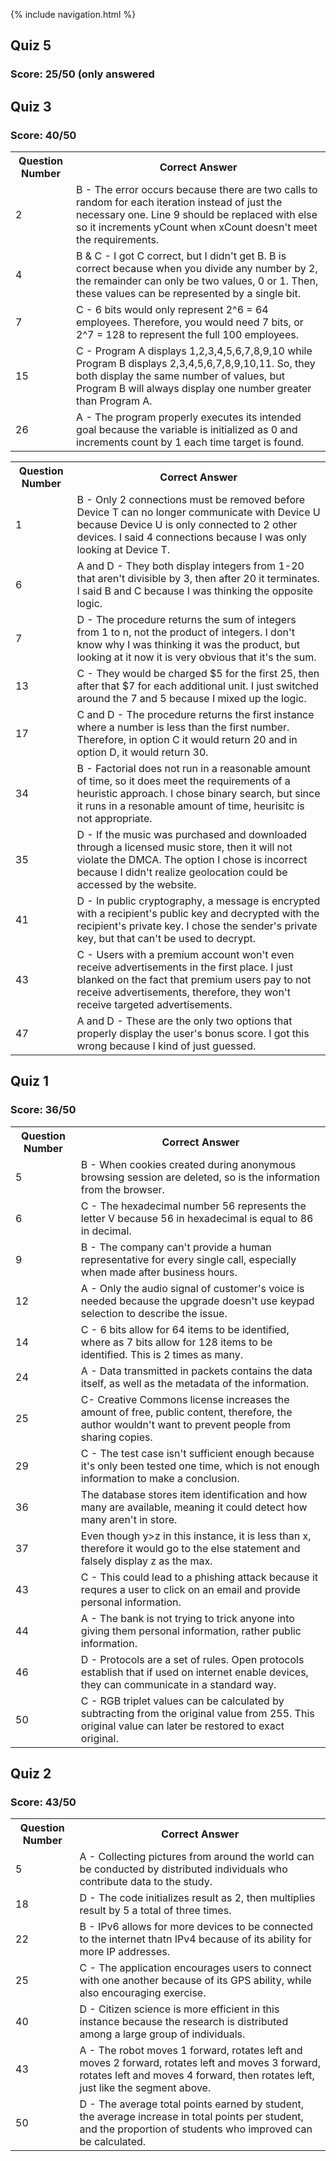 {% include navigation.html %}
## Quiz 5
### Score: 25/50 (only answered 
<table id="readmeinformation">
<tr>
<th>Question Number</th>
<th>Correct Answer</th>
</tr>

<tr>
<td>2</td>
<td>
B - The error occurs because there are two calls to random for each iteration instead of just the necessary one. Line 9 should be replaced with else so it increments yCount when xCount doesn't meet the requirements.
</td>
</tr>
  
<tr>
<td>4</td>
<td>
B & C - I got C correct, but I didn't get B. B is correct because when you divide any number by 2, the remainder can only be two values, 0 or 1. Then, these values can be represented by a single bit.
</td>
</tr>  

<tr>
<td>7</td>
<td>
C - 6 bits would only represent 2^6 = 64 employees. Therefore, you would need 7 bits, or 2^7 = 128 to represent the full 100 employees.
</td>
</tr>    
  
<tr>
<td>15</td>
<td>
C - Program A displays 1,2,3,4,5,6,7,8,9,10 while Program B displays 2,3,4,5,6,7,8,9,10,11. So, they both display the same number of values, but Program B will always display one number greater than Program A.
</td>
</tr> 
  
<tr>
<td>26</td>
<td>
A - The program properly executes its intended goal because the variable is initialized as 0 and increments count by 1 each time target is found.
</td>
</tr>    
  
## Quiz 3
### Score: 40/50
<table id="readmeinformation">
<tr>
<th>Question Number</th>
<th>Correct Answer</th>
</tr>

<tr>
<td>1</td>
<td>
B - Only 2 connections must be removed before Device T can no longer communicate with Device U because Device U is only connected to 2 other devices. I said 4 connections because I was only looking at Device T.
</td>
</tr>

<tr>
<td>6</td>
<td>
A and D - They both display integers from 1-20 that aren't divisible by 3, then after 20 it terminates. I said B and C because I was thinking the opposite logic.
</td>
</tr>

<tr>
<td>7</td>
<td>
D - The procedure returns the sum of integers from 1 to n, not the product of integers. I don't know why I was thinking it was the product, but looking at it now it is very obvious that it's the sum.
</td>
</tr>

<tr>
<td>13</td>
<td>
C - They would be charged $5 for the first 25, then after that $7 for each additional unit. I just switched around the 7 and 5 because I mixed up the logic.
</td>
</tr>

<tr>
<td>17</td>
<td>
C and D - The procedure returns the first instance where a number is less than the first number. Therefore, in option C it would return 20 and in option D, it would return 30. 
</td>
</tr>

<tr>
<td>34</td>
<td>
B - Factorial does not run in a reasonable amount of time, so it does meet the requirements of a heuristic approach. I chose binary search, but since it runs in a resonable amount of time, heurisitc is not appropriate.
</td>
</tr>

<tr>
<td>35</td>
<td>
D - If the music was purchased and downloaded through a licensed music store, then it will not violate the DMCA. The option I chose is incorrect because I didn't realize geolocation could be accessed by the website.
</td>
</tr>

<tr>
<td>41</td>
<td>
D - In public cryptography, a message is encrypted with a recipient's public key and decrypted with the recipient's private key. I chose the sender's private key, but that can't be used to decrypt.
</td>
</tr>

<tr>
<td>43</td>
<td>
C - Users with a premium account won't even receive advertisements in the first place. I just blanked on the fact that premium users pay to not receive advertisements, therefore, they won't receive targeted advertisements.
</td>
</tr>

<tr>
<td>47</td>
<td>
A and D - These are the only two options that properly display the user's bonus score. I got this wrong because I kind of just guessed.
</td>
</tr>
</table>

## Quiz 1
### Score: 36/50
<table id="readmeinformation">


<tr>
<th>Question Number</th>
<th>Correct Answer</th>
</tr>

<tr>
<td>5</td>
<td>
B - When cookies created during anonymous browsing session are deleted, so is the information from the browser.
</td>
</tr>

<tr>
<td>6</td>
<td>
C - The hexadecimal number 56 represents the letter V because 56 in hexadecimal is equal to 86 in decimal.
</td>
</tr>

<tr>
<td>9</td>
<td>
B - The company can't provide a human representative for every single call, especially when made after business hours.
</td>
</tr>

<tr>
<td>12</td>
<td>
A - Only the audio signal of customer's voice is needed because the upgrade doesn't use keypad selection to describe the issue.
</td>
</tr>

<tr>
<td>14</td>
<td>
C - 6 bits allow for 64 items to be identified, where as 7 bits allow for 128 items to be identified. This is 2 times as many.
</td>
</tr>

<tr>
<td>24</td>
<td>
A - Data transmitted in packets contains the data itself, as well as the metadata of the information.
</td>
</tr>

<tr>
<td>25</td>
<td>
C- Creative Commons license increases the amount of free, public content, therefore, the author wouldn't want to prevent people from sharing copies.
</td>
</tr>

<tr>
<td>29</td>
<td>
C - The test case isn't sufficient enough because it's only been tested one time, which is not enough information to make a conclusion.
</td>
</tr>

<tr>
<td>36</td>
<td>
The database stores item identification and how many are available, meaning it could detect how many aren't in store.
</td>
</tr>

<tr>
<td>37</td>
<td>
Even though y>z in this instance, it is less than x, therefore it would go to the else statement and falsely display z as the max.
</td>
</tr>

<tr>
<td>43</td>
<td>
C - This could lead to a phishing attack because it requres a user to click on an email and provide personal information.
</td>
</tr>

<tr>
<td>44</td>
<td>
A - The bank is not trying to trick anyone into giving them personal information, rather public information.</td>
</tr>

<tr>
<td>46</td>
<td>
D - Protocols are a set of rules. Open protocols establish that if used on internet enable devices, they can communicate in a standard way.
</tr>

<tr>
<td>50</td>
<td>
C - RGB triplet values can be calculated by subtracting from the original value from 255. This original value can later be restored to exact original.
</tr>
</table>

## Quiz 2
### Score: 43/50
<table id="readmeinformation">

<tr>
<th>Question Number</th>
<th>Correct Answer</th>
</tr>

<tr>
<td>5</td>
<td>
A - Collecting pictures from around the world can be conducted by distributed individuals who contribute data to the study.
</td>
</tr>

<td>18</td>
<td>
D - The code initializes result as 2, then multiplies result by 5 a total of three times.
</td>
</tr>

<td>22</td>
<td>
B - IPv6 allows for more devices to be connected to the internet thatn IPv4 because of its ability for more IP addresses.
</td>
</tr>

<td>25</td>
<td>
C - The application encourages users to connect with one another because of its GPS ability, while also encouraging exercise.
</td>
</tr>

<td>40</td>
<td>
D - Citizen science is more efficient in this instance because the research is distributed among a large group of individuals.
</td>
</tr>

<td>43</td>
<td>
A - The robot moves 1 forward, rotates left and moves 2 forward, rotates left and moves 3 forward, rotates left and moves 4 forward, then rotates left, just like the segment above.
</td>
</tr>

<td>50</td>
<td>
D - The average total points earned by student, the average increase in total points per student, and the proportion of students who improved can be calculated.
</td>
</tr>

</table>

